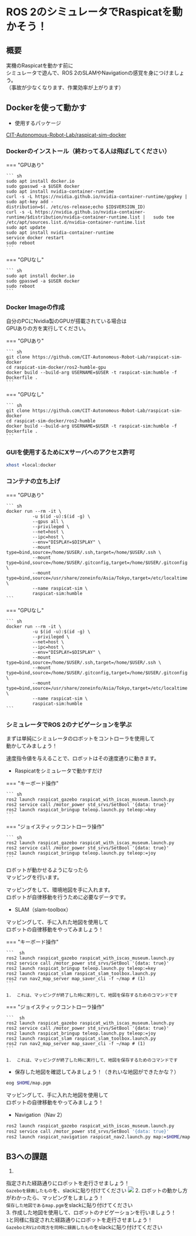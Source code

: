 # ROS 2のシミュレータでRaspicatを動かそう！

## 概要

実機のRaspicatを動かす前に  
シミュレータで遊んで、ROS 2のSLAMやNavigationの感覚を身につけましょう。  
（事故が少なくなります、作業効率が上がります）

## Dockerを使って動かす

* 使用するパッケージ

[CIT-Autonomous-Robot-Lab/raspicat-sim-docker](https://github.com/CIT-Autonomous-Robot-Lab/raspicat-sim-docker)

### Dockerのインストール（終わってる人は飛ばしてください）

=== "GPUあり"

    ``` sh
    sudo apt install docker.io
    sudo gpasswd -a $USER docker
    sudo apt install nvidia-container-runtime
    curl -s -L https://nvidia.github.io/nvidia-container-runtime/gpgkey |   sudo apt-key add -
    distribution=$(. /etc/os-release;echo $ID$VERSION_ID)
    curl -s -L https://nvidia.github.io/nvidia-container-runtime/$distribution/nvidia-container-runtime.list |   sudo tee /etc/apt/sources.list.d/nvidia-container-runtime.list
    sudo apt update
    sudo apt install nvidia-container-runtime
    service docker restart
    sudo reboot
    ```

=== "GPUなし"

    ``` sh
    sudo apt install docker.io
    sudo gpasswd -a $USER docker
    sudo reboot
    ```

### Docker Imageの作成
自分のPCにNvidia製のGPUが搭載されている場合は  
GPUありの方を実行してください。

=== "GPUあり"

    ``` sh
    git clone https://github.com/CIT-Autonomous-Robot-Lab/raspicat-sim-docker
    cd raspicat-sim-docker/ros2-humble-gpu
    docker build --build-arg USERNAME=$USER -t raspicat-sim:humble -f Dockerfile .
    ```

=== "GPUなし"

    ``` sh
    git clone https://github.com/CIT-Autonomous-Robot-Lab/raspicat-sim-docker
    cd raspicat-sim-docker/ros2-humble
    docker build --build-arg USERNAME=$USER -t raspicat-sim:humble -f Dockerfile .
    ```

### GUIを使用するためにXサーバへのアクセス許可

``` sh
xhost +local:docker
```

### コンテナの立ち上げ
=== "GPUあり"

    ``` sh
    docker run --rm -it \
              -u $(id -u):$(id -g) \
              --gpus all \
              --privileged \
              --net=host \
              --ipc=host \
              --env="DISPLAY=$DISPLAY" \
              --mount type=bind,source=/home/$USER/.ssh,target=/home/$USER/.ssh \
              --mount type=bind,source=/home/$USER/.gitconfig,target=/home/$USER/.gitconfig \
              --mount type=bind,source=/usr/share/zoneinfo/Asia/Tokyo,target=/etc/localtime \
              --name raspicat-sim \
              raspicat-sim:humble
    ```

=== "GPUなし"

    ``` sh
    docker run --rm -it \
              -u $(id -u):$(id -g) \
              --privileged \
              --net=host \
              --ipc=host \
              --env="DISPLAY=$DISPLAY" \
              --mount type=bind,source=/home/$USER/.ssh,target=/home/$USER/.ssh \
              --mount type=bind,source=/home/$USER/.gitconfig,target=/home/$USER/.gitconfig \
              --mount type=bind,source=/usr/share/zoneinfo/Asia/Tokyo,target=/etc/localtime \
              --name raspicat-sim \
              raspicat-sim:humble
    ```

### シミュレータでROS 2のナビゲーションを学ぶ

まずは単純にシミュレータのロボットをコントローラを使用して  
動かしてみましょう！  

速度指令値を与えることで、ロボットはその速度通りに動きます。

* Raspicatをシミュレータで動かすだけ

=== "キーボード操作"

    ``` sh
    ros2 launch raspicat_gazebo raspicat_with_iscas_museum.launch.py
    ros2 service call /motor_power std_srvs/SetBool '{data: true}'
    ros2 launch raspicat_bringup teleop.launch.py teleop:=key
    ```

=== "ジョイスティックコントローラ操作"

    ``` sh
    ros2 launch raspicat_gazebo raspicat_with_iscas_museum.launch.py
    ros2 service call /motor_power std_srvs/SetBool '{data: true}'
    ros2 launch raspicat_bringup teleop.launch.py teleop:=joy
    ```

ロボットが動かせるようになったら  
マッピングを行います。

マッピングをして、環境地図を手に入れます。  
ロボットが自律移動を行うために必要なデータです。

* SLAM（slam-toolbox）

マッピングして、手に入れた地図を使用して  
ロボットの自律移動をやってみましょう！

=== "キーボード操作"

    ```  sh
    ros2 launch raspicat_gazebo raspicat_with_iscas_museum.launch.py
    ros2 service call /motor_power std_srvs/SetBool '{data: true}'
    ros2 launch raspicat_bringup teleop.launch.py teleop:=key
    ros2 launch raspicat_slam raspicat_slam_toolbox.launch.py
    ros2 run nav2_map_server map_saver_cli -f ~/map # (1)
    ```

    1.  これは、マッピングが終了した時に実行して、地図を保存するためのコマンドです

=== "ジョイスティックコントローラ操作"

    ```  sh
    ros2 launch raspicat_gazebo raspicat_with_iscas_museum.launch.py
    ros2 service call /motor_power std_srvs/SetBool '{data: true}'
    ros2 launch raspicat_bringup teleop.launch.py teleop:=joy
    ros2 launch raspicat_slam raspicat_slam_toolbox.launch.py
    ros2 run nav2_map_server map_saver_cli -f ~/map # (1)
    ```

    1.  これは、マッピングが終了した時に実行して、地図を保存するためのコマンドです



* 保存した地図を確認してみましょう！（きれいな地図ができたかな？）

``` sh
eog $HOME/map.pgm
```

マッピングして、手に入れた地図を使用して  
ロボットの自律移動をやってみましょう！

* Navigation（Nav 2）

``` sh
ros2 launch raspicat_gazebo raspicat_with_iscas_museum.launch.py
ros2 service call /motor_power std_srvs/SetBool '{data: true}'
ros2 launch raspicat_navigation raspicat_nav2.launch.py map:=$HOME/map.yaml
```

## B3への課題

1. 
  指定された経路通りにロボットを走行させましょう！  
  `Gazeboを録画したもの`を、slackに貼り付けてください
  ![](https://i.gyazo.com/793a7f9ee6e02328820ffb8a7517287c.png)
2. 
  ロボットの動かし方がわかったら、マッピングをしましょう！  
  `保存した地図であるmap.pgm`をslackに貼り付けてください  
3. 
  作成した地図を使用して、ロボットのナビゲーションを行いましょう！  
  `1`と同様に指定された経路通りにロボットを走行させましょう！  
  `GazeboとRVizの両方を同時に録画したもの`をslackに貼り付けてください